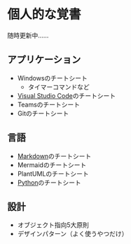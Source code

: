 # 個人的な覚書

随時更新中……

## アプリケーション

- Windowsのチートシート
    - タイマーコマンドなど
- [Visual Studio Code](VisualStudioCode.md)のチートシート
- Teamsのチートシート
- Gitのチートシート

## 言語

- [Markdown](Markdown.md)のチートシート
- Mermaidのチートシート
- PlantUMLのチートシート
- [Python](Python.md)のチートシート

## 設計

- オブジェクト指向5大原則
- デザインパターン（よく使うやつだけ）
